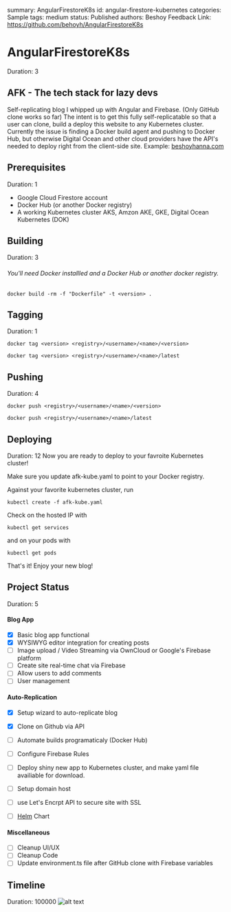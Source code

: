 summary: AngularFirestoreK8s
id: angular-firestore-kubernetes
categories: Sample
tags: medium
status: Published 
authors: Beshoy
Feedback Link: https://github.com/behoyh/AngularFirestoreK8s

# AngularFirestoreK8s
Duration: 3
## AFK - The tech stack for lazy devs

Self-replicating blog I whipped up with Angular and Firebase. (Only GitHub clone works so far) The intent is to get this fully self-replicatable so that a user can clone, build a deploy this website to any Kubernetes cluster. Currently the issue is finding a Docker build agent and pushing to Docker Hub, but otherwise Digital Ocean and other cloud providers have the API's needed to deploy right from the client-side site. Example: [beshoyhanna.com](https://beshoyhanna.com)

## Prerequisites
Duration: 1
* Google Cloud Firestore account
* Docker Hub (or another Docker registry)
* A working Kubernetes cluster AKS, Amzon AKE, GKE, Digital Ocean Kubernetes (DOK)

## Building
Duration: 3
###### You'll need Docker installled and a Docker Hub or another docker registry. 

`docker build -rm -f "Dockerfile" -t <version> .`

## Tagging
Duration: 1

`docker tag <version> <registry>/<username>/<name>/<version>`

`docker tag <version> <registry>/<username>/<name>/latest`

## Pushing
Duration: 4

`docker push <registry>/<username>/<name>/<version>`

`docker push <registry>/<username>/<name>/latest`

## Deploying
Duration: 12
Now you are ready to deploy to your favroite Kubernetes cluster!

Make sure you update afk-kube.yaml to point to your Docker registry.

Against your favorite kubernetes cluster, run

`kubectl create -f afk-kube.yaml`

Check on the hosted IP with

`kubectl get services`

and on your pods with

`kubectl get pods`

That's it! Enjoy your new blog! 

## Project Status
Duration: 5

#### Blog App
- [x] Basic blog app functional
- [x] WYSIWYG editor integration for creating posts
- [ ] Image upload / Video Streaming via OwnCloud or Google's Firebase platform
- [ ] Create site real-time chat via Firebase
- [ ] Allow users to add comments
- [ ] User management

#### Auto-Replication
- [x] Setup wizard to auto-replicate blog
- [x] Clone on Github via API
- [ ] Automate builds programaticaly (Docker Hub)
- [ ] Configure Firebase Rules
- [ ] Deploy shiny new app to Kubernetes cluster, and make yaml file availiable for download.
- [ ] Setup domain host
- [ ] use Let's Encrpt API to secure site with SSL
- [ ] [Helm](https://helm.sh/) Chart


#### Miscellaneous
- [ ] Cleanup UI/UX
- [ ] Cleanup Code
- [ ] Update environment.ts file after GitHub clone with Firebase variables

## Timeline
Duration: 100000
![alt text](https://pbs.twimg.com/media/DwmvXl8UYAAxYAi.jpg:large "No one can stop me")
